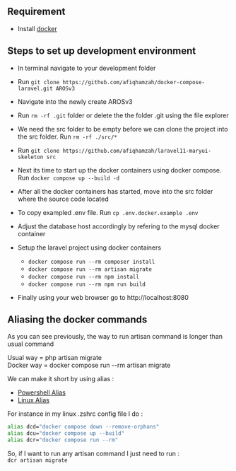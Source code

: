 ## Requirement
 - Install [docker](https://www.docker.com/get-started/)

## Steps to set up development environment

 - In terminal navigate to your development folder

 - Run `git clone https://github.com/afiqhamzah/docker-compose-laravel.git AROSv3`

 - Navigate into the newly create AROSv3

 - Run `rm -rf .git` folder or delete the the folder .git using the file explorer

 - We need the src folder to be empty before we can clone the project into the src folder.
   Run `rm -rf ./src/*`

 - Run `git clone https://github.com/afiqhamzah/laravel11-maryui-skeleton src`

 - Next its time to start up the docker containers using docker compose.
   Run `docker compose up --build -d`

 - After all the docker containers has started, move into the src folder where the source code located

 - To copy exampled .env file.
   Run `cp .env.docker.example .env`

 - Adjust the database host accordingly by refering to the mysql docker container

 - Setup the laravel project using docker containers
   - `docker compose run --rm composer install`
   - `docker compose run --rm artisan migrate`
   - `docker compose run --rm npm install`
   - `docker compose run --rm npm run build`

- Finally using your web browser go to http://localhost:8080


## Aliasing the docker commands

As you can see previously, the way to run artisan command is longer than usual command

Usual way = php artisan migrate<br>
Docker way = docker compose run --rm artisan migrate

We can make it short by using alias :

 - [Powershell Alias](https://stackoverflow.com/a/24914795)
 - [Linux Alias](https://askubuntu.com/a/17538)

For instance in my linux .zshrc config file I do :

```bash
alias dcd="docker compose down --remove-orphans"
alias dcu="docker compose up --build"
alias dcr="docker compose run --rm"
```

So, if I want to run any artisan command I just need to run :<br>
`dcr artisan migrate`

